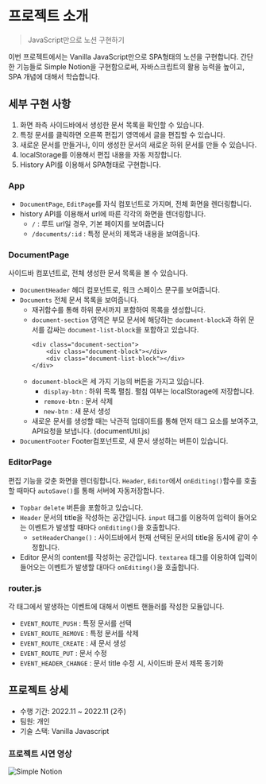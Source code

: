 # 프로젝트 소개

> JavaScript만으로 노션 구현하기

이번 프로젝트에서는 Vanilla JavaScript만으로 SPA형태의 노션을 구현합니다. 간단한 기능들로 Simple Notion을 구현함으로써, 자바스크립트의 활용 능력을 높이고, SPA 개념에 대해서 학습합니다.

## 세부 구현 사항

1. 화면 좌측 사이드바에서 생성한 문서 목록을 확인할 수 있습니다.
2. 특정 문서를 클릭하면 오른쪽 편집기 영역에서 글을 편집할 수 있습니다.
3. 새로운 문서를 만들거나, 이미 생성한 문서의 새로운 하위 문서를 만들 수 있습니다.
4. localStorage를 이용해서 편집 내용을 자동 저장합니다.
5. History API를 이용해서 SPA형태로 구현합니다.

### App

- `DocumentPage`, `EditPage`를 자식 컴포넌트로 가지며, 전체 화면을 렌더링합니다.
- history API를 이용해서 url에 따른 각각의 화면을 렌더링합니다.
  - `/` : 루트 url일 경우, 기본 페이지를 보여줍니다
  - `/documents/:id` : 특정 문서의 제목과 내용을 보여줍니다.

### DocumentPage

사이드바 컴포넌트로, 전체 생성한 문서 목록을 볼 수 있습니다.

- `DocumentHeader`
  헤더 컴포넌트로, 워크 스페이스 문구를 보여줍니다.
- `Documents`
  전체 문서 목록을 보여줍니다.
  - 재귀함수를 통해 하위 문서까지 포함하여 목록을 생성합니다.
  - `document-section` 영역은 부모 문서에 해당하는 `document-block`과 하위 문서를 감싸는 `document-list-block`을 포함하고 있습니다.
    ```
    <div class="document-section">
    	<div class="document-block"></div>
    	<div class="document-list-block"></div>
    </div>
    ```
  - `document-block`은 세 가지 기능의 버튼을 가지고 있습니다.
    - `display-btn` : 하위 목록 펼침. 펼침 여부는 localStorage에 저장합니다.
    - `remove-btn` : 문서 삭제
    - `new-btn` : 새 문서 생성
  - 새로운 문서를 생성할 때는 낙관적 업데이트를 통해 먼저 태그 요소를 보여주고, API요청을 보냅니다. (documentUtil.js)
- `DocumentFooter`
  Footer컴포넌트로, 새 문서 생성하는 버튼이 있습니다.

### EditorPage

편집 기능을 갖춘 화면을 렌더링합니다. `Header`, `Editor`에서 `onEditing()`함수를 호출할 때마다 `autoSave()`를 통해 서버에 자동저장합니다.

- `Topbar`
  `delete` 버튼을 포함하고 있습니다.
- `Header`
  문서의 title을 작성하는 공간입니다. `input` 태그를 이용하여 입력이 들어오는 이벤트가 발생할 때마다 `onEditing()`을 호출합니다.
  - `setHeaderChange()` : 사이드바에서 현재 선택된 문서의 title을 동시에 같이 수정합니다.
- Editor
  문서의 content를 작성하는 공간입니다. `textarea` 태그를 이용하여 입력이 들어오는 이벤트가 발생할 대마다 `onEditing()`을 호출합니다.

### router.js

각 태그에서 발생하는 이벤트에 대해서 이벤트 핸들러를 작성한 모듈입니다.

- `EVENT_ROUTE_PUSH` : 특정 문서를 선택
- `EVENT_ROUTE_REMOVE` : 특정 문서를 삭제
- `EVENT_ROUTE_CREATE` : 새 문서 생성
- `EVENT_ROUTE_PUT` : 문서 수정
- `EVENT_HEADER_CHANGE` : 문서 title 수정 시, 사이드바 문서 제목 동기화

## 프로젝트 상세

- 수행 기간: 2022.11 ~ 2022.11 (2주)
- 팀원: 개인
- 기술 스택: Vanilla Javascript

### 프로젝트 시연 영상

![Simple Notion](https://github.com/Kal-MH/Notion_Develop/assets/59648372/a03227c1-b7b4-4ff6-8f79-782616e277de)
